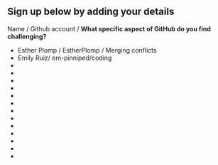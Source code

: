## Sign up below by adding your details

Name / Github account / **What specific aspect of GitHub do you find challenging?**
* Esther Plomp / EstherPlomp / Merging conflicts
* Emily Ruiz/ em-pinniped/coding
* 
* 
* 
* 
* 
* 
* 
* 
* 
* 
* 
* 
* 




